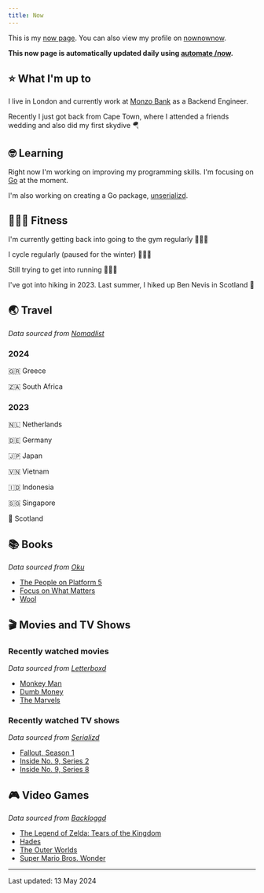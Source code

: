 ```yaml
---
title: Now
---
```


This is my [now page](https://nownownow.com/about). You can also view my profile on [nownownow](https://nownownow.com/p/1M0p).

**This now page is automatically updated daily using [automate /now](https://github.com/Skyth3r/automate-now).**


## ⭐ What I'm up to

I live in London and currently work at [Monzo Bank](https://monzo.com/) as a Backend Engineer.

Recently I just got back from Cape Town, where I attended a friends wedding and also did my first skydive 🪂

## 🤓 Learning

Right now I'm working on improving my programming skills. I'm focusing on [Go](https://go.dev/) at the moment.

I'm also working on creating a Go package, [unserializd](https://github.com/Skyth3r/unserializd).

## 🤸🏽‍♂️ Fitness

I'm currently getting back into going to the gym regularly 🏋🏽‍♂️

I cycle regularly (paused for the winter) 🚴🏽‍♂️

Still trying to get into running 🏃🏽‍♂️

I've got into hiking in 2023. Last summer, I hiked up Ben Nevis in Scotland 🏴󠁧󠁢󠁳󠁣󠁴󠁿

## 🌏 Travel

*Data sourced from [Nomadlist](https://nomadlist.com/)*

### 2024

🇬🇷 Greece

🇿🇦 South Africa

### 2023

🇳🇱 Netherlands

🇩🇪 Germany

🇯🇵 Japan

🇻🇳 Vietnam

🇮🇩 Indonesia

🇸🇬 Singapore

🏴󠁧󠁢󠁳󠁣󠁴󠁿 Scotland

## 📚 Books

*Data sourced from [Oku](https://oku.club/)*

* [The People on Platform 5](https://oku.club/book/the-people-on-platform-5-by-clare-pooley-Rq3BN)
* [Focus on What Matters](https://oku.club/book/focus-on-what-matters-by-darius-foroux-EpdkW)
* [Wool](https://oku.club/book/wool-by-hugh-howey-q3WcI)

## 🎬 Movies and TV Shows

### Recently watched movies

*Data sourced from [Letterboxd](https://letterboxd.com/)*

* [Monkey Man](https://letterboxd.com/film/monkey-man/)
* [Dumb Money](https://letterboxd.com/film/dumb-money/)
* [The Marvels](https://letterboxd.com/film/the-marvels/)

### Recently watched TV shows

*Data sourced from [Serializd](https://www.serializd.com/)*

* [Fallout, Season 1](https://www.serializd.com/show/106379)
* [Inside No. 9, Series 2](https://www.serializd.com/show/61746)
* [Inside No. 9, Series 8](https://www.serializd.com/show/61746)

## 🎮 Video Games

*Data sourced from [Backloggd](https://backloggd.com/)*

* [The Legend of Zelda: Tears of the Kingdom](https://backloggd.com/games/the-legend-of-zelda-tears-of-the-kingdom/)
* [Hades](https://backloggd.com/games/hades--1/)
* [The Outer Worlds](https://backloggd.com/games/the-outer-worlds/)
* [Super Mario Bros. Wonder](https://backloggd.com/games/super-mario-bros-wonder/)

---

Last updated: 13 May 2024
